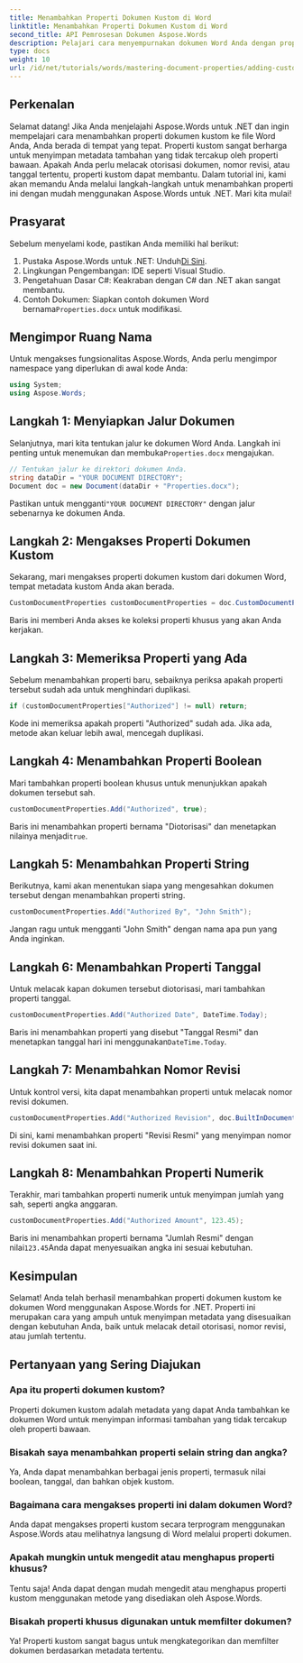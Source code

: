 ```yaml
---
title: Menambahkan Properti Dokumen Kustom di Word
linktitle: Menambahkan Properti Dokumen Kustom di Word
second_title: API Pemrosesan Dokumen Aspose.Words
description: Pelajari cara menyempurnakan dokumen Word Anda dengan properti dokumen kustom menggunakan Aspose.Words untuk .NET. Panduan lengkap ini akan memandu Anda melalui prosesnya.
type: docs
weight: 10
url: /id/net/tutorials/words/mastering-document-properties/adding-custom-document-properties-in-word/
---
```

## Perkenalan

Selamat datang! Jika Anda menjelajahi Aspose.Words untuk .NET dan ingin mempelajari cara menambahkan properti dokumen kustom ke file Word Anda, Anda berada di tempat yang tepat. Properti kustom sangat berharga untuk menyimpan metadata tambahan yang tidak tercakup oleh properti bawaan. Apakah Anda perlu melacak otorisasi dokumen, nomor revisi, atau tanggal tertentu, properti kustom dapat membantu. Dalam tutorial ini, kami akan memandu Anda melalui langkah-langkah untuk menambahkan properti ini dengan mudah menggunakan Aspose.Words untuk .NET. Mari kita mulai!

## Prasyarat

Sebelum menyelami kode, pastikan Anda memiliki hal berikut:

1.  Pustaka Aspose.Words untuk .NET: Unduh[Di Sini](https://releases.aspose.com/words/net/).
2. Lingkungan Pengembangan: IDE seperti Visual Studio.
3. Pengetahuan Dasar C#: Keakraban dengan C# dan .NET akan sangat membantu.
4.  Contoh Dokumen: Siapkan contoh dokumen Word bernama`Properties.docx` untuk modifikasi.

## Mengimpor Ruang Nama

Untuk mengakses fungsionalitas Aspose.Words, Anda perlu mengimpor namespace yang diperlukan di awal kode Anda:

```csharp
using System;
using Aspose.Words;
```

## Langkah 1: Menyiapkan Jalur Dokumen

 Selanjutnya, mari kita tentukan jalur ke dokumen Word Anda. Langkah ini penting untuk menemukan dan membuka`Properties.docx` mengajukan.

```csharp
// Tentukan jalur ke direktori dokumen Anda.
string dataDir = "YOUR DOCUMENT DIRECTORY";
Document doc = new Document(dataDir + "Properties.docx");
```

 Pastikan untuk mengganti`"YOUR DOCUMENT DIRECTORY"` dengan jalur sebenarnya ke dokumen Anda.

## Langkah 2: Mengakses Properti Dokumen Kustom

Sekarang, mari mengakses properti dokumen kustom dari dokumen Word, tempat metadata kustom Anda akan berada.

```csharp
CustomDocumentProperties customDocumentProperties = doc.CustomDocumentProperties;
```

Baris ini memberi Anda akses ke koleksi properti khusus yang akan Anda kerjakan.

## Langkah 3: Memeriksa Properti yang Ada

Sebelum menambahkan properti baru, sebaiknya periksa apakah properti tersebut sudah ada untuk menghindari duplikasi.

```csharp
if (customDocumentProperties["Authorized"] != null) return;
```

Kode ini memeriksa apakah properti "Authorized" sudah ada. Jika ada, metode akan keluar lebih awal, mencegah duplikasi.

## Langkah 4: Menambahkan Properti Boolean

Mari tambahkan properti boolean khusus untuk menunjukkan apakah dokumen tersebut sah.

```csharp
customDocumentProperties.Add("Authorized", true);
```

 Baris ini menambahkan properti bernama "Diotorisasi" dan menetapkan nilainya menjadi`true`.

## Langkah 5: Menambahkan Properti String

Berikutnya, kami akan menentukan siapa yang mengesahkan dokumen tersebut dengan menambahkan properti string.

```csharp
customDocumentProperties.Add("Authorized By", "John Smith");
```

Jangan ragu untuk mengganti "John Smith" dengan nama apa pun yang Anda inginkan.

## Langkah 6: Menambahkan Properti Tanggal

Untuk melacak kapan dokumen tersebut diotorisasi, mari tambahkan properti tanggal.

```csharp
customDocumentProperties.Add("Authorized Date", DateTime.Today);
```

 Baris ini menambahkan properti yang disebut "Tanggal Resmi" dan menetapkan tanggal hari ini menggunakan`DateTime.Today`.

## Langkah 7: Menambahkan Nomor Revisi

Untuk kontrol versi, kita dapat menambahkan properti untuk melacak nomor revisi dokumen.

```csharp
customDocumentProperties.Add("Authorized Revision", doc.BuiltInDocumentProperties.RevisionNumber);
```

Di sini, kami menambahkan properti "Revisi Resmi" yang menyimpan nomor revisi dokumen saat ini.

## Langkah 8: Menambahkan Properti Numerik

Terakhir, mari tambahkan properti numerik untuk menyimpan jumlah yang sah, seperti angka anggaran.

```csharp
customDocumentProperties.Add("Authorized Amount", 123.45);
```

 Baris ini menambahkan properti bernama "Jumlah Resmi" dengan nilai`123.45`Anda dapat menyesuaikan angka ini sesuai kebutuhan.

## Kesimpulan

Selamat! Anda telah berhasil menambahkan properti dokumen kustom ke dokumen Word menggunakan Aspose.Words for .NET. Properti ini merupakan cara yang ampuh untuk menyimpan metadata yang disesuaikan dengan kebutuhan Anda, baik untuk melacak detail otorisasi, nomor revisi, atau jumlah tertentu.

## Pertanyaan yang Sering Diajukan

### Apa itu properti dokumen kustom?
Properti dokumen kustom adalah metadata yang dapat Anda tambahkan ke dokumen Word untuk menyimpan informasi tambahan yang tidak tercakup oleh properti bawaan.

### Bisakah saya menambahkan properti selain string dan angka?
Ya, Anda dapat menambahkan berbagai jenis properti, termasuk nilai boolean, tanggal, dan bahkan objek kustom.

### Bagaimana cara mengakses properti ini dalam dokumen Word?
Anda dapat mengakses properti kustom secara terprogram menggunakan Aspose.Words atau melihatnya langsung di Word melalui properti dokumen.

### Apakah mungkin untuk mengedit atau menghapus properti khusus?
Tentu saja! Anda dapat dengan mudah mengedit atau menghapus properti kustom menggunakan metode yang disediakan oleh Aspose.Words.

### Bisakah properti khusus digunakan untuk memfilter dokumen?
Ya! Properti kustom sangat bagus untuk mengkategorikan dan memfilter dokumen berdasarkan metadata tertentu.